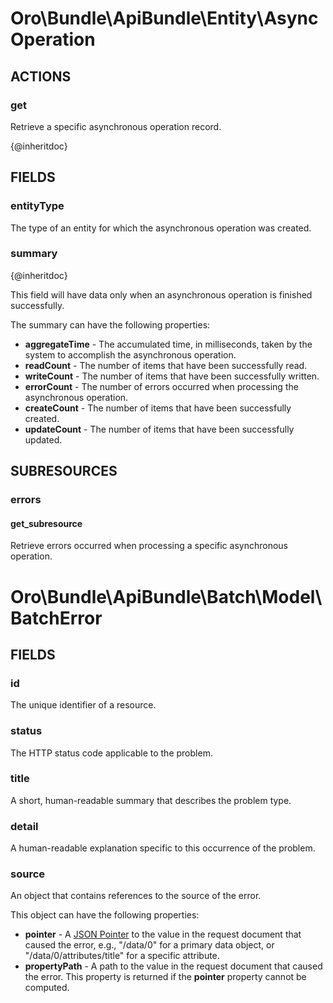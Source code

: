 # Oro\Bundle\ApiBundle\Entity\AsyncOperation

## ACTIONS

### get

Retrieve a specific asynchronous operation record.

{@inheritdoc}

## FIELDS

### entityType

The type of an entity for which the asynchronous operation was created.

### summary

{@inheritdoc}

This field will have data only when an asynchronous operation is finished successfully.

The summary can have the following properties:

- **aggregateTime** - The accumulated time, in milliseconds, taken by the system to accomplish the asynchronous operation.
- **readCount** - The number of items that have been successfully read.
- **writeCount** - The number of items that have been successfully written.
- **errorCount** - The number of errors occurred when processing the asynchronous operation.
- **createCount** - The number of items that have been successfully created.
- **updateCount** - The number of items that have been successfully updated.

## SUBRESOURCES

### errors

#### get_subresource

Retrieve errors occurred when processing a specific asynchronous operation.

# Oro\Bundle\ApiBundle\Batch\Model\BatchError

## FIELDS

### id

The unique identifier of a resource.

### status

The HTTP status code applicable to the problem.

### title

A short, human-readable summary that describes the problem type. 

### detail

A human-readable explanation specific to this occurrence of the problem.

### source

An object that contains references to the source of the error.

This object can have the following properties:

- **pointer** - A [JSON Pointer](https://tools.ietf.org/html/rfc6901) to the value in the request document that caused the error, e.g., "/data/0" for a primary data object, or "/data/0/attributes/title" for a specific attribute.
- **propertyPath** - A path to the value in the request document that caused the error. This property is returned if the **pointer** property cannot be computed.
